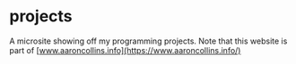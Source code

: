 # projects
A microsite showing off my programming projects. Note that this website is part of [www.aaroncollins.info](https://www.aaroncollins.info/)
